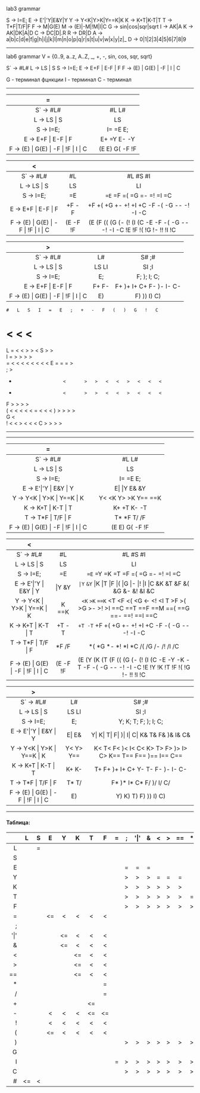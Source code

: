 lab3 grammar

S → I=E;
E → E'|'Y|E&Y|Y
Y → Y<K|Y>K|Y==K|K
K → K+T|K-T|T 
T → T*F|T/F|F
F → M|G(E)
M → (E)|-M|!M|I|C
G → sin|cos|sqr|sqrt
I → AK|A
K → AK|DK|A|D 
C → DC|D|.R
R → DR|D
A → a|b|c|d|e|f|g|h|i|j|k|l|m|n|o|p|q|r|s|t|u|v|w|x|y|z|_
D → 0|1|2|3|4|5|6|7|8|9

----

lab6 grammar
V = {0..9, a..z, A..Z, _, +, -, sin, cos, sqr, sqrt}

S` → #L#
L → LS | S
S → I=E;
E → E+F | E-F | F
F → (E) | G(E) | -F | I | C


G - терминал фцнкции
I - терминал
С - терминал


----
|                 __=__                 |       |                       |
| :-----------------------------------: | :---: | :-------------------: |
|               S` → #L#                |       |         #L L#         |
|              L → LS \| S              |       |          LS           |
|               S → I=E;                |       |       I= =E E;        |
|        E → E+F \| E-F \| F            |       |     E\+ \=Y E- -Y     |
| F → (E) \| G(E) \| -F \| !F \| I \| C |       |    (E E) G( -F !F     |


|                 __<__                 |           |                                                                                                      |
| :-----------------------------------: | :-------: | :--------------------------------------------------------------------------------------------------: |
|               S` → #L#                |    #L     |                                               #L #S #I                                               |
|              L → LS \| S              |    LS     |                                                  LI                                                  |
|               S → I=E;                |    =E     |                                  `=E` =F =( =G =- =! =I =C                                  |
|          E → E+F \| E-F \| F          |   +F -F   |                           +F +( +G +- +! +I +C -F -( -G -- -! -I -C                           |
| F → (E) \| G(E) \| -F \| !F \| I \| C | (E -F !F  |  (E (F (( (G (- (! (I (C -E -F -( -G -- -! -I -C !E !F !( !G !- !! !I !C  |


|                 __>__                 |           |                                                             |
| :-----------------------------------: | :-------: | :---------------------------------------------------------: |
|               S` → #L#                |    L#     |                           S#  ;#                            |
|              L → LS \| S              |   LS LI   |                            SI ;I                            |
|               S → I=E;                |    E;     |                    F; ); I; C;                     |
|          E → E+F \| E-F \| F          |   F+ F-   |                 F+ )+ I+ C+ F- )- I- C-              |
| F → (E) \| G(E) \| -F \| !F \| I \| C |    E)     |                     F) )) I) C)                     |


	#	L	S	I	=	E	;	+	-	F	(	)	G	!	C
#		<		<											<
L	=		<	<			>					>			<
S	>						>								
I					=		>	>	>			>			
=						<		<	<	<	<		<	<	<
E							=	=	=			>			
;	>														
+						<		>	>	<	<	>	<	<	<
-						<		>	>	<	<	>	<	<	<
F							>	>	>			>			
(						<		<	<	<	<	=	<	<	<
)							>	>	>			>			
G											<				
!										<	<	>	<	<	<
C							>	>	>			>			



----

----
<!-- 

(Вопрос, функции раскрываются вместе со скобками? Ниже раскрыто со скобками по вот этому правилу ~~==F → (E) | -F | !F | sin(E) | cos(E) | sqr(E) | sqrt(E) | I | C==~~)
| __=__ |                                  |
| ----: | :------------------------------: |
|       |              #S S#               |
|       |             I= =E E;             |
|       |           E\| Y E& &Y            |
|       |       Y< <K Y> >K Y== ==K        |
|       |           K+ +T K- -T            |
|       |           T* *F T/ /F            |
|       | sin( cos( sqr( sqrt( (E E) -F !F |

|     __<__ |                                                                                                                                                                                                                                                                                                                                                                                                                                                                                                             |
| --------: | :---------------------------------------------------------------------------------------------------------------------------------------------------------------------------------------------------------------------------------------------------------------------------------------------------------------------------------------------------------------------------------------------------------------------------------------------------------------------------------------------------------: |
|        #S |                                                                                                                                                                                                                                                     #I                                                                                                                                                                                                                                                      |
|        =E |                                                                                                                                                                                                                        `=E` =Y =K =T =F =M `=sin( =cos( =sqr( =sqrt(` =( =- =! =I =C                                                                                                                                                                                                                        |
|    \|Y &Y |                                                                                                                                                                                     `\|Y` `&Y` \|K \|T \|F \|M `\|sin( \|cos( \|sqr( \|sqrt(` \|( \|- \|! \|I \|C &K &T &F &M `&sin( &cos( &sqr( &sqrt(` &( &- &! &I &C                                                                                                                                                                                     |
| <K >K ==K |                                                                                                                                                            `<K` `>K` `==K` <T <F <M `<sin( <cos( <sqr( <sqrt(` <( <- <! <I <C >T >F >M `>sin( >cos( >sqr( >sqrt(` >( >- >! >I ==C ==T ==F ==M `==sin( ==cos( ==sqr( ==sqrt(` ==( ==- ==! ==I ==C                                                                                                                                                            |
|     +T -T |                                                                                                                                                                                                    +T -T +F +M `+sin( +cos( +sq(r +sqrt(` +( +- +! +I +C -F -M `-sin( -cos( -sqr( -sqrt(` -( -- -! -I -C                                                                                                                                                                                                    |
|     *F /F | `*F` `/F` *M `*sin( *cos( *sqr( *sqrt(` *( *- *! *I *C /M `/sin( /cos( /sqr( /sqrt(` /( /- /! /I /C sin(E cos(E sqr(E sqrt(E (E -F !F `sin(E cos(E sqr(E sqrt(E` sin(Y sin(K sin(T sin(F sin(M sin(sin( sin(- sin(! sin(I sin(C cos(Y cos(K cos(T cos(F cos(M cos(cos( cos(- cos(! cos(I cos(C sqr(Y sqr(K sqr(T sqr(F sqr(M sqr(sqr( sqr(- sqr(! sqr(I sqr(C sqrt(Y sqrt(K sqrt(T sqrt(F sqrt(M sqrt(sqrt( sqrt(- sqrt(! sqrt(I sqrt(C  `(E` (Y (K (T (F `(sin (cos (sqr (sqrt` (( (- (! (I (C -( -- -I -C |

~~==(E -M !M        `(E` (Y (K (T (F (M `(sin (cos (sqr (sqrt` (( (- (! (I (C -( -- -I -C==~~

|     __>__ |                                                   |
| --------: | :-----------------------------------------------: |
|        S# |                        E#                         |
|        E; |               Y; K; T; F; ); I; C;                |
|         E |                        E&                         | K\| T\| F\| )\| I\| C\| K& T& F& )& I& C& |
| Y< Y> Y== | T< F< )< I< C< T> F> )> I> C> T== F== )== I== C== |
|     K+ K- |              F+ )+ I+ C+ F- )- I- C-              |
|     T* T/ |                     )* I* C*                      |
|        E) |               Y) K) T) F) )) I) C)                |

----
comment -->

|                 __=__                 |       |                       |
| :-----------------------------------: | :---: | :-------------------: |
|               S` → #L#                |       |         #L L#         |
|              L → LS \| S              |       |          LS           |
|               S → I=E;                |       |       I= =E E;        |
|        E → E'\|'Y \| E&Y \| Y         |       |     E\| \|Y E& &Y     |
|      Y → Y<K \| Y>K \| Y==K \| K      |       | Y< \<K Y> \>K Y== ==K |
|          K → K+T \| K-T \| T          |       |      K+ +T K- -T      |
|          T → T*F \| T/F \| F          |       |      T* *F T/ /F      |
| F → (E) \| G(E) \| -F \| !F \| I \| C |       |    (E E) G( -F !F     |

|                 __<__                 |           |                                                                                                      |
| :-----------------------------------: | :-------: | :--------------------------------------------------------------------------------------------------: |
|               S` → #L#                |    #L     |                                               #L #S #I                                               |
|              L → LS \| S              |    LS     |                                                  LI                                                  |
|               S → I=E;                |    =E     |                                  `=E` =Y =K =T =F =( =G =- =! =I =C                                  |
|        E → E'\|'Y \| E&Y \| Y         |  \|Y &Y   |              `\|Y` `&Y` \|K \|T \|F \|( \|G \|- \|! \|I \|C &K &T &F &( &G &- &! &I &C               |
|      Y → Y<K \| Y>K \| Y==K \| K      | <K >K ==K | `<K` `>K` `==K` <T <F <( <G <- <! <I <C >T >F >( >G >- >! >I ==C ==T ==F ==M ==( ==G ==- ==! ==I ==C |
|          K → K+T \| K-T \| T          |   +T -T   |                          `+T -T` +F +( +G +- +! +I +C -F -( -G -- -! -I -C                           |
|          T → T*F \| T/F \| F          |   *F /F   |                                 *( *G *- *! *I *C /( /G /- /! /I /C                                  |
| F → (E) \| G(E) \| -F \| !F \| I \| C | (E -F !F  |  (E (Y (K (T (F (( (G (- (! (I (C -E -Y -K -T -F -( -G -- -! -I -C !E !Y !K !T !F !( !G !- !! !I !C  |

|                 __>__                 |           |                                                             |
| :-----------------------------------: | :-------: | :---------------------------------------------------------: |
|               S` → #L#                |    L#     |                           S#  ;#                            |
|              L → LS \| S              |   LS LI   |                            SI ;I                            |
|               S → I=E;                |    E;     |                    Y; K; T; F; ); I; C;                     |
|        E → E'\|'Y \| E&Y \| Y         |  E\| E&   |        Y\| K\| T\| F\| )\| I\| C\| K& T& F& )& I& C&        |
|      Y → Y<K \| Y>K \| Y==K \| K      | Y< Y> Y== | K< T< F< )< I< C< K> T> F> )> I> C> K== T== F== )== I== C== |
|          K → K+T \| K-T \| T          |   K+ K-   |              T+ F+ )+ I+ C+ Y-  T- F- )- I- C-              |
|          T → T*F \| T/F \| F          |   T* T/   |                  F* )* I* C*  F/ )/ I/ C/                   |
| F → (E) \| G(E) \| -F \| !F \| I \| C |    E)     |                    Y) K) T) F) )) I) C)                     |

----

#### Таблица:

|      |   L   |   S   |   E   |   Y   |   K   |   T   |   F   |   =   |   ;   | '\|'  |   &   |   <   |   >   |  ==   |   *   |   /   |   +   |   -   |   !   |   (   |   )   |   G   |   I   |   C   |   #   |
| ---: | :---: | :---: | :---: | :---: | :---: | :---: | :---: | :---: | :---: | :---: | :---: | :---: | :---: | :---: | :---: | :---: | :---: | :---: | :---: | :---: | :---: | :---: | :---: | :---: | :---: |
|    L |       |   =   |       |       |       |       |       |       |       |       |       |       |       |       |       |       |       |       |       |       |       |       |   <   |       |   =   |
|    S |       |       |       |       |       |       |       |       |       |       |       |       |       |       |       |       |       |       |       |       |       |       |   >   |       |   >   |
|    E |       |       |       |       |       |       |       |       |   =   |   =   |   =   |       |       |       |       |       |       |       |       |       |   =   |       |       |       |   >   |
|    Y |       |       |       |       |       |       |       |       |   >   |   >   |   >   |   =   |   =   |   =   |       |       |       |       |       |       |   >   |       |       |       |       |
|    K |       |       |       |       |       |       |       |       |   >   |   >   |   >   |   >   |   >   |   >   |       |       |   =   |   =   |       |       |   >   |       |       |       |       |
|    T |       |       |       |       |       |       |       |       |   >   |   >   |   >   |   >   |   >   |   >   |   =   |   =   |   >   |   >   |       |       |   >   |       |       |       |       |
|    F |       |       |       |       |       |       |       |       |   >   |   >   |   >   |   >   |   >   |   >   |   >   |   >   |   >   |   >   |       |       |   >   |       |       |       |       |
|    = |       |       |  <=   |   <   |   <   |   <   |   <   |       |       |       |       |       |       |       |       |       |       |   <   |   <   |   <   |       |   <   |   <   |   <   |       |
|    ; |       |       |       |       |       |       |       |       |       |       |       |       |       |       |       |       |       |       |       |       |       |       |   >   |       |   >   |
| '\|' |       |       |       |  <=   |   <   |   <   |   <   |       |       |       |       |       |       |       |       |       |       |   <   |   <   |   <   |       |   <   |   <   |   <   |       |
|    & |       |       |       |  <=   |   <   |   <   |   <   |       |       |       |       |       |       |       |       |       |       |   <   |   <   |   <   |       |   <   |   <   |   <   |       |
|    < |       |       |       |       |  <=   |   <   |   <   |       |       |       |       |       |       |       |       |       |       |   <   |   <   |   <   |       |   <   |   <   |   <   |       |
|    > |       |       |       |       |  <=   |   <   |   <   |       |       |       |       |       |       |       |       |       |       |   <   |   <   |   <   |       |   <   |   <   |   <   |       |
|   == |       |       |       |       |  <=   |   <   |   <   |       |       |       |       |       |       |       |       |       |       |   <   |   <   |   <   |       |   <   |   <   |   <   |       |
|    * |       |       |       |       |       |       |   =   |       |       |       |       |       |       |       |       |       |       |   <   |   <   |   <   |       |   <   |   <   |   <   |       |
|    / |       |       |       |       |       |       |   =   |       |       |       |       |       |       |       |       |       |       |   <   |   <   |   <   |       |   <   |   <   |   <   |       |
|    + |       |       |       |       |       |  <=   |       |       |       |       |       |       |       |       |       |       |       |   <   |   <   |   <   |       |   <   |   <   |   <   |       |
|    - |       |       |   <   |   <   |   <   |  <=   |  <=   |       |       |       |       |       |       |       |       |       |       |   <   |   <   |   <   |       |   <   |       |       |       |
|    ! |       |       |   <   |   <   |   <   |   <   |   <   |       |       |       |       |       |       |       |       |       |       |   <   |   <   |   <   |       |   <   |   <   |   <   |       |
|    ( |       |       |  <=   |   <   |   <   |   <   |   <   |       |       |       |       |       |       |       |       |       |       |   <   |   <   |   <   |       |   <   |   <   |   <   |       |
|    ) |       |       |       |       |       |       |       |       |   >   |   >   |   >   |   >   |   >   |   >   |   >   |   >   |   >   |   >   |       |       |   >   |       |       |       |       |
|    G |       |       |       |       |       |       |       |       |       |       |       |       |       |       |       |       |       |       |       |   =   |       |       |       |       |       |
|    I |       |       |       |       |       |       |       |   =   |   >   |   >   |   >   |   >   |   >   |   >   |   >   |   >   |   >   |   >   |   >   |       |   >   |       |       |       |       |
|    C |       |       |       |       |       |       |       |       |   >   |   >   |   >   |   >   |   >   |   >   |   >   |   >   |   >   |   >   |   >   |       |   >   |       |       |       |       |
|    # |  <=   |   <   |       |       |       |       |       |       |       |       |       |       |       |       |       |       |       |       |       |       |       |       |   <   |       |       |
